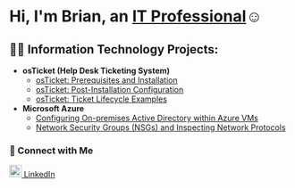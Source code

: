 <h1>Hi, I'm Brian, an <a href="https://linkedin.com/in/brianthoby">IT Professional</a>☺</h1>

<h2>👨‍💻 Information Technology Projects:</h2>

- <b>osTicket (Help Desk Ticketing System)</b>
  - [osTicket: Prerequisites and Installation](https://github.com/brianthoby/osticket-prereqs)
  - [osTicket: Post-Installation Configuration](https://github.com/brianthoby/post-install-config)
  - [osTicket: Ticket Lifecycle Examples](https://github.com/brianthobyticket-lifecycle)
- <b>Microsoft Azure</b>
  - [Configuring On-premises Active Directory within Azure VMs](https://github.com/joshmadakorcc/configure-ad)
  - [Network Security Groups (NSGs) and Inspecting Network Protocols](https://github.com/joshmadakorcc/azure-network-protocols)

### 🤳  Connect with Me

<p align="left">
  <a href="https://linkedin.com/in/brianthoby/">
    <img alt="LinkedIn" width="22px" src="https://cdn.jsdelivr.net/npm/simple-icons@v3/icons/linkedin.svg" />
    LinkedIn
  </a>
</p>
